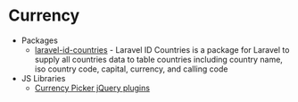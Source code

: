 # Currency
* Packages
    - [laravel-id-countries](http://goo.gl/pltHNK) - Laravel ID Countries is a package for Laravel to supply all countries data to table countries including country name, iso country code, capital, currency, and calling code
* JS Libraries
    - [Currency Picker jQuery plugins](http://goo.gl/dftS7O)
